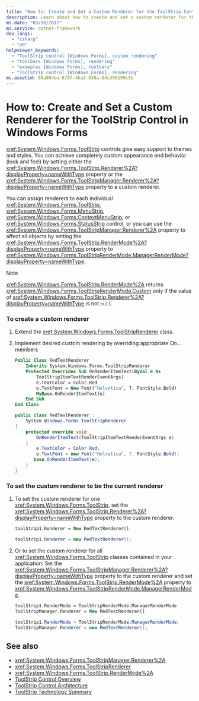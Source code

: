 ```yaml
---
title: "How to: Create and Set a Custom Renderer for the ToolStrip Control"
description: Learn about how to create and set a custom renderer for the ToolStrip control in Windows Forms.
ms.date: "03/30/2017"
ms.service: dotnet-framework
dev_langs:
  - "csharp"
  - "vb"
helpviewer_keywords:
  - "ToolStrip control [Windows Forms], custom rendering"
  - "toolbars [Windows Forms], rendering"
  - "examples [Windows Forms], toolbars"
  - "ToolStrip control [Windows Forms], rendering"
ms.assetid: 88a804ba-679f-4ba3-938a-0dc396199c5b
---
```

# How to: Create and Set a Custom Renderer for the ToolStrip Control in Windows Forms

<xref:System.Windows.Forms.ToolStrip> controls give easy support to themes and styles. You can achieve completely custom appearance and behavior (look and feel) by setting either the <xref:System.Windows.Forms.ToolStrip.Renderer%2A?displayProperty=nameWithType> property or the <xref:System.Windows.Forms.ToolStripManager.Renderer%2A?displayProperty=nameWithType> property to a custom renderer.

You can assign renderers to each individual <xref:System.Windows.Forms.ToolStrip>, <xref:System.Windows.Forms.MenuStrip>, <xref:System.Windows.Forms.ContextMenuStrip>, or <xref:System.Windows.Forms.StatusStrip> control, or you can use the <xref:System.Windows.Forms.ToolStripManager.Renderer%2A> property to affect all objects by setting the <xref:System.Windows.Forms.ToolStrip.RenderMode%2A?displayProperty=nameWithType> property to <xref:System.Windows.Forms.ToolStripRenderMode.ManagerRenderMode?displayProperty=nameWithType>.

> [!NOTE]
> <xref:System.Windows.Forms.ToolStrip.RenderMode%2A> returns <xref:System.Windows.Forms.ToolStripRenderMode.Custom> only if the value of <xref:System.Windows.Forms.ToolStrip.Renderer%2A?displayProperty=nameWithType> is not `null`.

### To create a custom renderer

1. Extend the <xref:System.Windows.Forms.ToolStripRenderer> class.

2. Implement desired custom rendering by overriding appropriate *On…* members

    ```vb
    Public Class RedTextRenderer
        Inherits System.Windows.Forms.ToolStripRenderer
        Protected Overrides Sub OnRenderItemText(ByVal e As _
            ToolStripItemTextRenderEventArgs)
            e.TextColor = Color.Red
            e.TextFont = New Font("Helvetica", 7, FontStyle.Bold)
            MyBase.OnRenderItemText(e)
        End Sub
    End Class
    ```

    ```csharp
    public class RedTextRenderer : _
        System.Windows.Forms.ToolStripRenderer
    {
        protected override void _
            OnRenderItemText(ToolStripItemTextRenderEventArgs e)
        {
            e.TextColor = Color.Red;
            e.TextFont = new Font("Helvetica", 7, FontStyle.Bold);
           base.OnRenderItemText(e);
        }
    }
    ```

### To set the custom renderer to be the current renderer

1. To set the custom renderer for one <xref:System.Windows.Forms.ToolStrip>, set the <xref:System.Windows.Forms.ToolStrip.Renderer%2A?displayProperty=nameWithType> property to the custom renderer.

    ```vb
    toolStrip1.Renderer = New RedTextRenderer()
    ```

    ```csharp
    toolStrip1.Renderer = new RedTextRenderer();
    ```

2. Or to set the custom renderer for all <xref:System.Windows.Forms.ToolStrip> classes contained in your application: Set the <xref:System.Windows.Forms.ToolStripManager.Renderer%2A?displayProperty=nameWithType> property to the custom renderer and set the <xref:System.Windows.Forms.ToolStrip.RenderMode%2A> property to <xref:System.Windows.Forms.ToolStripRenderMode.ManagerRenderMode>.

    ```vb
    toolStrip1.RenderMode = ToolStripRenderMode.ManagerRenderMode
    ToolStripManager.Renderer = New RedTextRenderer()
    ```

    ```csharp
    toolStrip1.RenderMode = ToolStripRenderMode.ManagerRenderMode;
    ToolStripManager.Renderer = new RedTextRenderer();
    ```

## See also

- <xref:System.Windows.Forms.ToolStripManager.Renderer%2A>
- <xref:System.Windows.Forms.ToolStripRenderer>
- <xref:System.Windows.Forms.ToolStrip.RenderMode%2A>
- [ToolStrip Control Overview](toolstrip-control-overview-windows-forms.md)
- [ToolStrip Control Architecture](toolstrip-control-architecture.md)
- [ToolStrip Technology Summary](toolstrip-technology-summary.md)
